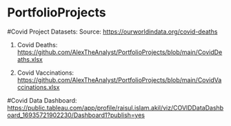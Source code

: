 # PortfolioProjects


#Covid Project Datasets:
Source:  https://ourworldindata.org/covid-deaths
1. Covid Deaths:  https://github.com/AlexTheAnalyst/PortfolioProjects/blob/main/CovidDeaths.xlsx

2. Covid Vaccinations:  https://github.com/AlexTheAnalyst/PortfolioProjects/blob/main/CovidVaccinations.xlsx


#Covid Data Dashboard: https://public.tableau.com/app/profile/raisul.islam.akil/viz/COVIDDataDashboard_16935721902230/Dashboard1?publish=yes

#
